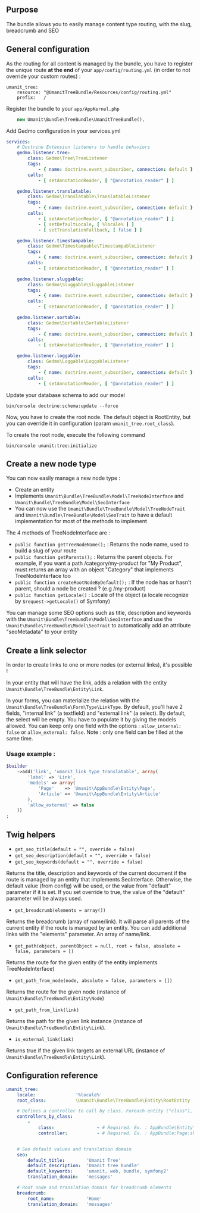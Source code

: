 ## Purpose

The bundle allows you to easily manage content type routing, with the slug, breadcrumb and SEO

## General configuration

As the routing for all content is managed by the bundle, you have to register the unique route **at the end** of your
`app/config/routing.yml` (in order to not override your custom routes) :

```
umanit_tree:
    resource: "@UmanitTreeBundle/Resources/config/routing.yml"
    prefix:   /
```

Register the bundle to your `app/AppKernel.php`

```php
    new Umanit\Bundle\TreeBundle\UmanitTreeBundle(),
```

Add Gedmo configuration in your services.yml

```yaml
services:
    # Doctrine Extension listeners to handle behaviors
    gedmo.listener.tree:
        class: Gedmo\Tree\TreeListener
        tags:
            - { name: doctrine.event_subscriber, connection: default }
        calls:
            - [ setAnnotationReader, [ "@annotation_reader" ] ]

    gedmo.listener.translatable:
        class: Gedmo\Translatable\TranslatableListener
        tags:
            - { name: doctrine.event_subscriber, connection: default }
        calls:
            - [ setAnnotationReader, [ "@annotation_reader" ] ]
            - [ setDefaultLocale, [ %locale% ] ]
            - [ setTranslationFallback, [ false ] ]

    gedmo.listener.timestampable:
        class: Gedmo\Timestampable\TimestampableListener
        tags:
            - { name: doctrine.event_subscriber, connection: default }
        calls:
            - [ setAnnotationReader, [ "@annotation_reader" ] ]

    gedmo.listener.sluggable:
        class: Gedmo\Sluggable\SluggableListener
        tags:
            - { name: doctrine.event_subscriber, connection: default }
        calls:
            - [ setAnnotationReader, [ "@annotation_reader" ] ]

    gedmo.listener.sortable:
        class: Gedmo\Sortable\SortableListener
        tags:
            - { name: doctrine.event_subscriber, connection: default }
        calls:
            - [ setAnnotationReader, [ "@annotation_reader" ] ]

    gedmo.listener.loggable:
        class: Gedmo\Loggable\LoggableListener
        tags:
            - { name: doctrine.event_subscriber, connection: default }
        calls:
            - [ setAnnotationReader, [ "@annotation_reader" ] ]
```

Update your database schema to add our model
```
bin/console doctrine:schema:update --force
```

Now, you have to create the root node. The default object is RootEntity, but you can override it in configuration (param
`umanit_tree.root_class`).

To create the root node, execute the following command

```
bin/console umanit:tree:initialize
```

## Create a new node type

You can now easily manage a new node type :

- Create an entity
- Implements `Umanit\Bundle\TreeBundle\Model\TreeNodeInterface` and `Umanit\Bundle\TreeBundle\Model\SeoInterface`
- You can now use the `Umanit\Bundle\TreeBundle\Model\TreeNodeTrait` and `Umanit\Bundle\TreeBundle\Model\SeoTrait` to have
a default implementation for most of the methods to implement

The 4 methods of TreeNodeInterface are :

- `public function getTreeNodeName();` : Returns the node name, used to build a slug of your route
- `public function getParents();` : Returns the parent objects. For example, if you want a path /category/my-product for
"My Product", must returns an array with an object "Category" that implements TreeNodeInterface too
- `public function createRootNodeByDefault();` : If the node has or hasn't parent, should a node be created ? (e.g /my-product)
- `public function getLocale()` : Locale of the object (a locale recognize by `$request->getLocale()` of Symfony)

You can manage some SEO options such as title, description and keywords with the `Umanit\Bundle\TreeBundle\Model\SeoInterface`
and use the `Umanit\Bundle\TreeBundle\Model\SeoTrait` to automatically add an attribute "seoMetadata" to your entity

## Create a link selector

In order to create links to one or more nodes (or external links), it's possible !

In your entity that will have the link, adds a relation with the entity `Umanit\Bundle\TreeBundle\Entity\Link`.

In your forms, you can materialize the relation with the `Umanit\Bundle\TreeBundle\Form\Type\LinkType`. By default, you'll have 2 fields, "internal link" (a textfield) and "external link" (a select). By default, the select will be empty. You have to populate it by giving the models allowed. You can keep only one field with the options : `allow_internal: false` or `allow_external: false`. Note : only one field can be filled at the same time.

### Usage example :

```php
$builder
    ->add('link', 'umanit_link_type_translatable', array(
        'label' => 'Link',
        'models' => array(
            'Page'    => 'Umanit\AppBundle\Entity\Page',
            'Article' => 'Umanit\AppBundle\Entity\Article'
        ),
        'allow_external' => false
    ))
;
```

## Twig helpers

- `get_seo_title(default = "", override = false)`
- `get_seo_description(default = "", override = false)`
- `get_seo_keywords(default = "", override = false)`

Returns the title, description and keywords of the current document if the route is managed by an entity that implements
SeoInterface. Otherwise, the default value (from config) will be used, or the value from "default" parameter if it is set.
If you set override to true, the value of the "default" parameter will be always used.

- `get_breadcrumb(elements = array())`

Returns the breadcrumb (array of name/link). It will parse all parents of the current entity if the route is managed by
an entity. You can add additional links with the "elements" parameter. An array of name/link.

- `get_path(object, parentObject = null, root = false, absolute = false, parameters = [)`

Returns the route for the given entity (if the entity implements TreeNodeInterface)

- `get_path_from_node(node, absolute = false, parameters = [])`

Returns the route for the given node (instance of `Umanit\Bundle\TreeBundle\Entity\Node`)

- `get_path_from_link(link)`

Returns the path for the given link instance (instance of `Umanit\Bundle\TreeBundle\Entity\Link`).

- `is_external_link(link)`

Returns true if the given link targets an external URL (instance of `Umanit\Bundle\TreeBundle\Entity\Link`).

## Configuration reference

```yaml
umanit_tree:
    locale:               '%locale%'                                    # Default locale to use
    root_class:           \Umanit\Bundle\TreeBundle\Entity\RootEntity   # Class for the root node. If you have a homepage object, put it there

    # Defines a controller to call by class. Foreach entity ("class"), set a controller and method to call
    controllers_by_class:
        -
            class:                ~ # Required. Ex. : AppBundle\Entity\Page
            controller:           ~ # Required. Ex. : AppBundle:Page:show


    # Seo default values and translation domain
    seo:
        default_title:        'Umanit Tree'
        default_description:  'Umanit tree bundle'
        default_keywords:     'umanit, web, bundle, symfony2'
        translation_domain:   'messages'

    # Root node and translation domain for breadcrumb elements
    breadcrumb:
        root_name:            'Home'
        translation_domain:   'messages'
```
